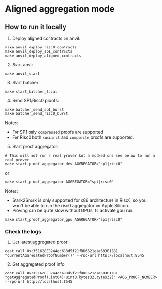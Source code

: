 # Aligned aggregation mode

## How to run it locally

1. Deploy aligned contracts on anvil:

```shell
make anvil_deploy_risc0_contracts
make anvil_deploy_sp1_contracts
make anvil_deploy_aligned_contracts
```

2. Start anvil:

```shell
make anvil_start
```

3. Start batcher

```shell
make start_batcher_local
```

4. Send SP1/Risc0 proofs:

```shell
make batcher_send_sp1_burst
make batcher_send_risc0_burst
```

Notes:

-   For SP1 only `compressed` proofs are supported
-   For Risc0 both `succinct` and `composite` proofs are supported.

5. Start proof aggregator:

```shell
# This will not run a real prover but a mocked one see below to run a real prover
make start_proof_aggregator_dev AGGREGATOR="sp1|risc0"
```

or

```shell
make start_proof_aggregator AGGREGATOR="sp1|risc0"
```

Notes:

-   Stark2Snark is only supported for x86 architecture in Risc0, so you won't be able to run the risc0 aggregator on Apple Silicon.
-   Proving can be quite slow without GPUs, to activate gpu run:

```shell
make start_proof_aggregator_gpu AGGREGATOR="sp1|risc0"
```

### Check the logs

1. Get latest aggregated proof:

```shell
cast call 0xc351628EB244ec633d5f21fBD6621e1a683B1181 "currentAggregatedProofNumber()" --rpc-url http://localhost:8545
```

2. Get aggregated proof info:

```shell
cast call 0xc351628EB244ec633d5f21fBD6621e1a683B1181 "getAggregatedProof(uint64)(uint8,bytes32,bytes32)" <AGG_PROOF_NUMBER>  --rpc-url http://localhost:8545
```
